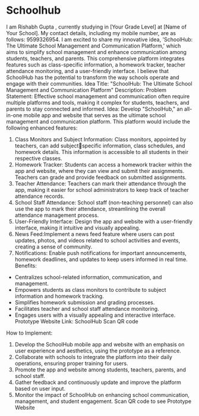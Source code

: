 # Schoolhub

I am Rishabh Gupta , currently studying in [Your Grade Level] at [Name of Your School]. My contact 
details, including my mobile number, are as follows: 9599326954. I am excited to share my 
innovative idea, 'SchoolHub: The Ultimate School Management and Communication Platform,' which 
aims to simplify school management and enhance communication among students, teachers, and 
parents. This comprehensive platform integrates features such as class-specific information, a 
homework tracker, teacher attendance monitoring, and a user-friendly interface. I believe that 
SchoolHub has the potential to transform the way schools operate and engage with their 
communities.
Idea Title: "SchoolHub: The Ultimate School Management and Communication Platform"
Description:
Problem Statement:
Effective school management and communication often require multiple platforms and tools, 
making it complex for students, teachers, and parents to stay connected and informed.
Idea:
Develop "SchoolHub," an all-in-one mobile app and website that serves as the ultimate school 
management and communication platform. This platform would include the following enhanced 
features:
1. Class Monitors and Subject Information: Class monitors, appointed by teachers, can add subjectspecific information, class schedules, and homework details. This information is accessible to all 
students in their respective classes.
2. Homework Tracker: Students can access a homework tracker within the app and website, where 
they can view and submit their assignments. Teachers can grade and provide feedback on submitted 
assignments.
3. Teacher Attendance: Teachers can mark their attendance through the app, making it easier for 
school administrators to keep track of teacher attendance records.
4. School Staff Attendance: School staff (non-teaching personnel) can also use the app to mark their 
attendance, streamlining the overall attendance management process.
5. User-Friendly Interface: Design the app and website with a user-friendly interface, making it 
intuitive and visually appealing.
6. News Feed:Implement a news feed feature where users can post updates, photos, and videos 
related to school activities and events, creating a sense of community.
7. Notifications: Enable push notifications for important announcements, homework deadlines, and 
updates to keep users informed in real time.
Benefits:
- Centralizes school-related information, communication, and 
management.
- Empowers students as class monitors to contribute to subject 
information and homework tracking.
- Simplifies homework submission and grading processes.
- Facilitates teacher and school staff attendance monitoring.
- Engages users with a visually appealing and interactive interface.
Prototype Website Link: SchoolHub Scan QR code
 
How to Implement:
1. Develop the SchoolHub mobile app and website with an emphasis on user experience and 
aesthetics, using the prototype as a reference.
2. Collaborate with schools to integrate the platform into their daily operations, ensuring proper 
training for users.
3. Promote the app and website among students, teachers, parents, and school staff.
4. Gather feedback and continuously update and improve the platform based on user input.
5. Monitor the impact of SchoolHub on enhancing school communication, management, and student 
engagement.
Scan QR code to see Prototype Website
